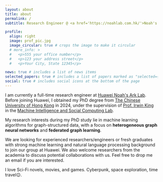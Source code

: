 ```yaml
---
layout: about
title: about
permalink: /
subtitle: Research Engineer @ <a href='https://noahlab.com.hk/'>Noah's Ark Lab</a> • <a href='https://www.linkedin.com/company/huawei-hong-kong-research-center-hkrc'>HKRC</a> • <a href='https://www.huawei.com/'>Huawei</a>

profile:
  align: right
  image: prof_pic.jpg
  image_circular: true # crops the image to make it circular
  # more_info: >
  #   <p>555 your office number</p>
  #   <p>123 your address street</p>
  #   <p>Your City, State 12345</p>

news: true # includes a list of news items
selected_papers: true # includes a list of papers marked as "selected={true}"
social: true # includes social icons at the bottom of the page
---
```


I am currently a full-time research engineer at [Huawei Noah's Ark Lab](https://noahlab.com.hk/). Before joining Huawei, I obtained my PhD degree from [The Chinese University of Hong Kong](https://www.cuhk.edu.hk/) in 2024, under the supervision of [Prof. Irwin King](https://www.cse.cuhk.edu.hk/irwin.king/) in the [Machine Intelligence and Social Computing Lab](https://misc-lab.cse.cuhk.edu.hk/).

My research interests during my PhD study lie in machine learning algorithms for graph-structured data, with a focus on **heterogeneous graph neural networks** and **federated graph learning**.

We are looking for experienced researchers/engineers or fresh graduates with strong machine learning and natural language processing background to join our group at Huawei. We also welcome researchers from the academia to discuss potential collaborations with us. Feel free to drop me an email if you are interested.

I love Sci-Fi novels, movies, and games. Cyberpunk, space exploration, time travel😉.
